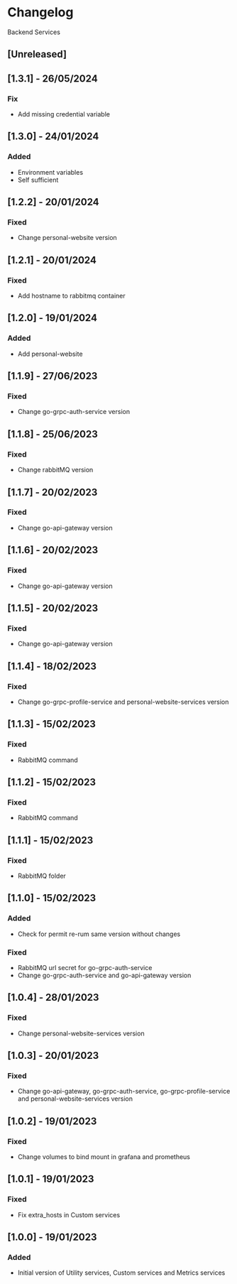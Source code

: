 # Changelog
Backend Services

## [Unreleased]

## [1.3.1] - 26/05/2024
### Fix
- Add missing credential variable

## [1.3.0] - 24/01/2024
### Added
- Environment variables
- Self sufficient  

## [1.2.2] - 20/01/2024
### Fixed
- Change personal-website version

## [1.2.1] - 20/01/2024
### Fixed
- Add hostname to rabbitmq container

## [1.2.0] - 19/01/2024
### Added
- Add personal-website

## [1.1.9] - 27/06/2023
### Fixed
- Change go-grpc-auth-service version

## [1.1.8] - 25/06/2023
### Fixed
- Change rabbitMQ version

## [1.1.7] - 20/02/2023
### Fixed
- Change go-api-gateway version

## [1.1.6] - 20/02/2023
### Fixed
- Change go-api-gateway version

## [1.1.5] - 20/02/2023
### Fixed
- Change go-api-gateway version

## [1.1.4] - 18/02/2023
### Fixed
- Change  go-grpc-profile-service and personal-website-services version

## [1.1.3] - 15/02/2023
### Fixed
- RabbitMQ command

## [1.1.2] - 15/02/2023
### Fixed
- RabbitMQ command

## [1.1.1] - 15/02/2023
### Fixed
- RabbitMQ folder

## [1.1.0] - 15/02/2023
### Added
- Check for permit re-rum same version without changes
### Fixed
- RabbitMQ url secret for go-grpc-auth-service
- Change go-grpc-auth-service and go-api-gateway version

## [1.0.4] - 28/01/2023
### Fixed
- Change personal-website-services version

## [1.0.3] - 20/01/2023
### Fixed
- Change go-api-gateway, go-grpc-auth-service, go-grpc-profile-service and personal-website-services version

## [1.0.2] - 19/01/2023
### Fixed
- Change volumes to bind mount in grafana and prometheus

## [1.0.1] - 19/01/2023
### Fixed
- Fix extra_hosts in Custom services

## [1.0.0] - 19/01/2023
### Added
- Initial version of Utility services, Custom services and Metrics services
